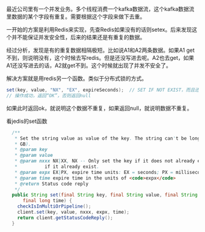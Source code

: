 最近公司里有一个并发业务。多个线程消费一个kafka数据流，这个kafka数据流里数据的某个字段有重复。需要根据这个字段来做下去重。

一开始的方案是利用Redis来实现，先查Redis如果没有的话则setex。后来发现这个并不能保证并发安全性，后来的结果还是有重复的数据。

经过分析，发现是有的重复数据相隔极短。比如说A1和A2两条数据。如果A1 get不到，则说明没有，这个时候去写redis。但是还没写进去呢。A2也去get，如果A1还没写进去的话，A2就get不到。这个时候就出现了并发不安全了。

解决方案就是用redis另一个函数。类似于分布式锁的方式。

```java
set(key, value, "NX", "EX", expireSeconds);  // SET IF NOT EXIST，而且还是原子的
// 操作成功，返回“OK”，否则返回null
```



如果此时返回ok，就说明这个数据不重复，如果返回null，就说明数据不重复。

看jedis的set函数

```java
  /**
   * Set the string value as value of the key. The string can't be longer than 1073741824 bytes (1
   * GB).
   * @param key
   * @param value
   * @param nxxx NX|XX, NX -- Only set the key if it does not already exist. XX -- Only set the key
   *          if it already exist.
   * @param expx EX|PX, expire time units: EX = seconds; PX = milliseconds
   * @param time expire time in the units of <code>expx</code>
   * @return Status code reply
   */
  public String set(final String key, final String value, final String nxxx, final String expx,
      final long time) {
    checkIsInMultiOrPipeline();
    client.set(key, value, nxxx, expx, time);
    return client.getStatusCodeReply();
  }
```


